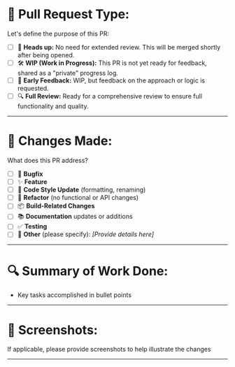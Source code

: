 # 📌 Pull Request Type:

Let's define the purpose of this PR:

- [ ] 🚀 **Heads up:** No need for extended review. This will be merged shortly after being opened.
- [ ] 🛠 **WIP (Work in Progress):** This PR is not yet ready for feedback, shared as a "private" progress log.
- [ ] 💬 **Early Feedback:** WIP, but feedback on the approach or logic is requested.
- [ ] 🔍 **Full Review:** Ready for a comprehensive review to ensure full functionality and quality.

---

# 📝 Changes Made:

What does this PR address?

- [ ] 🐞 **Bugfix**
- [ ] ✨ **Feature**
- [ ] 🎨 **Code Style Update** (formatting, renaming)
- [ ] 🔄 **Refactor** (no functional or API changes)
- [ ] 📦 **Build-Related Changes**
- [ ] 📚 **Documentation** updates or additions
- [ ] ✅ **Testing**
- [ ] 🧩 **Other** (please specify): _[Provide details here]_

---

# 🔍 Summary of Work Done:

- Key tasks accomplished in bullet points

---

# 📸 Screenshots:

If applicable, please provide screenshots to help illustrate the changes


---
